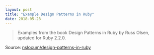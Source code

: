 ```yaml
---
layout: post
title: "Example Design Patterns in Ruby"
date: 2018-05-23
---
```


> Examples from the book Design Patterns in Ruby by Russ Olsen, updated for Ruby 2.2.0.

Source: [nslocum/design-patterns-in-ruby](https://github.com/nslocum/design-patterns-in-ruby)
